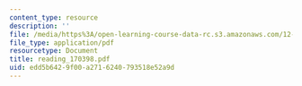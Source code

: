 ```yaml
---
content_type: resource
description: ''
file: /media/https%3A/open-learning-course-data-rc.s3.amazonaws.com/12-570-seminar-in-geophysics-mantle-convection-spring-1998/edd5b6429f00a2716240793518e52a9d_reading_170398.pdf
file_type: application/pdf
resourcetype: Document
title: reading_170398.pdf
uid: edd5b642-9f00-a271-6240-793518e52a9d
---
```

